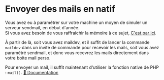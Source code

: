 # Envoyer des mails en natif
Vous avez eu à paramétrer sur votre machine un moyen de simuler un serveur sendmail, en début d'année.  
Si vous avez besoin de vous raffraichir la mémoire à ce sujet, [C'est par ici](https://github.com/unsiteavous/sendmail).

À partir de là, soit vous avez maildev, et il suffit de lancer la commande `maildev` dans un invite de commande pour recevoir les mails, soit vous avez paramétré sendmail, et donc vous recevrez les mails directement dans votre boite mail perso.

Pour envoyer un mail, il suffit maintenant d'utiliser la fonction native de PHP : `mail()`.
[📜 Documentation](https://www.php.net/manual/fr/function.mail.php)